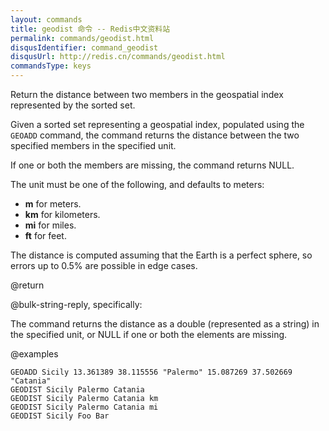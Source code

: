 ```yaml
---
layout: commands
title: geodist 命令 -- Redis中文资料站
permalink: commands/geodist.html
disqusIdentifier: command_geodist
disqusUrl: http://redis.cn/commands/geodist.html
commandsType: keys
---
```


Return the distance between two members in the geospatial index represented by the sorted set.

Given a sorted set representing a geospatial index, populated using the `GEOADD` command, the command returns the distance between the two specified members in the specified unit.

If one or both the members are missing, the command returns NULL.

The unit must be one of the following, and defaults to meters:

* **m** for meters.
* **km** for kilometers.
* **mi** for miles.
* **ft** for feet.

The distance is computed assuming that the Earth is a perfect sphere, so errors up to 0.5% are possible in edge cases.

@return

@bulk-string-reply, specifically:

The command returns the distance as a double (represented as a string)
in the specified unit, or NULL if one or both the elements are missing.

@examples

```cli
GEOADD Sicily 13.361389 38.115556 "Palermo" 15.087269 37.502669 "Catania"
GEODIST Sicily Palermo Catania
GEODIST Sicily Palermo Catania km
GEODIST Sicily Palermo Catania mi
GEODIST Sicily Foo Bar
```
